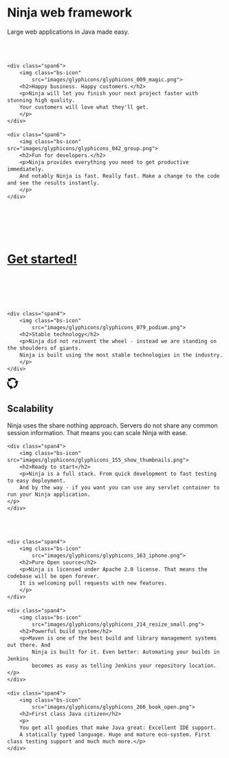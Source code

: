 <!-- Main hero unit for a primary marketing message or call to action -->
<div class="hero-unit">
	<h1>Ninja web framework</h1>
	<p>Large web applications in Java made easy.</p>
</div>

<br/>
<br/>

<!-- Example row-fluid of columns -->
<div class="row-fluid">

    <div class="span6">
        <img class="bs-icon"
            src="images/glyphicons/glyphicons_009_magic.png">
        <h2>Happy business. Happy customers.</h2>
        <p>Ninja will let you finish your next project faster with stunning high quality.
        Your customers will love what they'll get.
        </p>
    </div>

    <div class="span6">
        <img class="bs-icon" src="images/glyphicons/glyphicons_042_group.png">
        <h2>Fun for developers.</h2>
        <p>Ninja provides everything you need to get productive immediately. 
        And notably Ninja is fast. Really fast. Make a change to the code and see the results instantly.
        </p>
    </div>
</div>


<br/><br/><br/><br/>


<div class="row-fluid">
    <div class="span12 pagination-centered">
            <h1><a href="documentation/getting_started.html">Get started!</a></h1>
    </div>
</div>



<br/><br/><br/><br/>


<div class="row-fluid">	


    <div class="span4">
        <img class="bs-icon"
            src="images/glyphicons/glyphicons_079_podium.png">
        <h2>Stable technology</h2>
        <p>Ninja did not reinvent the wheel - instead we are standing on the shoulders of giants.
        Ninja is built using the most stable technologies in the industry.
        </p>
    </div>
    
   <div class="span4">
        <img class="bs-icon"
            src="images/glyphicons/glyphicons_082_roundabout.png">
        <h2>Scalability</h2>
        <p>Ninja uses the share nothing approach. Servers do not share any common session information. That
        means you can scale Ninja with ease.
        </p>
    </div>
    
    <div class="span4">
        <img class="bs-icon" src="images/glyphicons/glyphicons_155_show_thumbnails.png">
        <h2>Ready to start</h2>
        <p>Ninja is a full stack. From quick development to fast testing to easy deployment. 
        And by the way - if you want you can use any servlet container to run your Ninja application.
    </p>
    </div>
</div>

<br/>
<br/>

<div class="row-fluid"> 

    <div class="span4">
        <img class="bs-icon"
            src="images/glyphicons/glyphicons_163_iphone.png">
        <h2>Pure Open source</h2>
        <p>Ninja is licensed under Apache 2.0 license. That means the codebase will be open forever.
        It is welcoming pull requests with new features.
        </p>
    </div>

	<div class="span4">
		<img class="bs-icon"
			src="images/glyphicons/glyphicons_214_resize_small.png">
		<h2>Powerful build system</h2>
		<p>Maven is one of the best build and library management systems out there. And
			Ninja is built for it. Even better: Automating your builds in Jenkins
			becomes as easy as telling Jenkins your repository location.</p>
	</div>

	<div class="span4">
		<img class="bs-icon"
			src="images/glyphicons/glyphicons_266_book_open.png">
		<h2>First class Java citizen</h2>
		<p>
		You get all goodies that make Java great: Excellent IDE support.
		A statically typed language. Huge and mature eco-system. First class testing support and much much more.</p>
	</div>	

</div>




